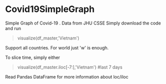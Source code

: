 # Covid19SimpleGraph
Simple Graph of Covid-19 . Data from JHU CSSE
Simply download the code and run
>visualize(df_master,'Vietnam')

Support all countries. For world just 'w' is enough.

To slice time, simply either
>visualize(df_master.iloc[-7:],'Vietnam') #last 7 days

Read Pandas DataFrame for more information about loc/iloc

